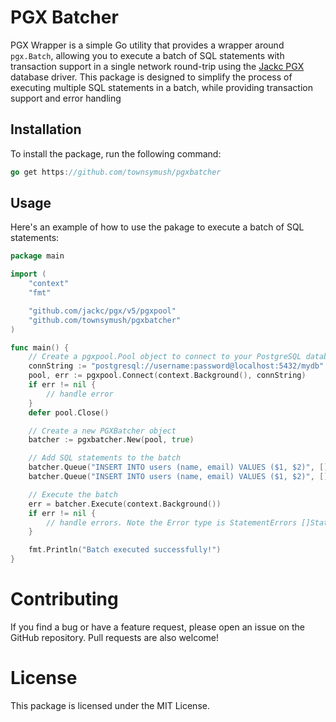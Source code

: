 # PGX Batcher

PGX Wrapper is a simple Go utility that provides a wrapper around `pgx.Batch`, allowing you to execute a batch of SQL statements with transaction support in a single network round-trip using the [Jackc PGX](https://github.com/jackc/pgx) database driver. This package is designed to simplify the process of executing multiple SQL statements in a batch, while providing transaction support and error handling

## Installation

To install the package, run the following command:

```go
go get https://github.com/townsymush/pgxbatcher
```

## Usage

Here's an example of how to use the pakage to execute a batch of SQL statements:

```go
package main

import (
    "context"
    "fmt"

    "github.com/jackc/pgx/v5/pgxpool"
    "github.com/townsymush/pgxbatcher"
)

func main() {
    // Create a pgxpool.Pool object to connect to your PostgreSQL database
    connString := "postgresql://username:password@localhost:5432/mydb"
    pool, err := pgxpool.Connect(context.Background(), connString)
    if err != nil {
        // handle error
    }
    defer pool.Close()

    // Create a new PGXBatcher object
    batcher := pgxbatcher.New(pool, true)

    // Add SQL statements to the batch
    batcher.Queue("INSERT INTO users (name, email) VALUES ($1, $2)", []interface{}{"Alice", "alice@example.com"})
    batcher.Queue("INSERT INTO users (name, email) VALUES ($1, $2)", []interface{}{"Bob", "bob@example.com"})

    // Execute the batch
    err = batcher.Execute(context.Background())
    if err != nil {
        // handle errors. Note the Error type is StatementErrors []StatementError which will return all errors a string with the sql statement if required
    }

    fmt.Println("Batch executed successfully!")
}
```

# Contributing
If you find a bug or have a feature request, please open an issue on the GitHub repository. Pull requests are also welcome!

# License

This package is licensed under the MIT License.